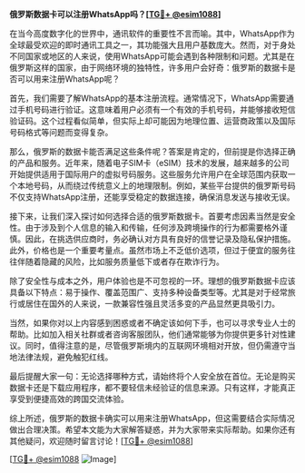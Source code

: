 **俄罗斯数据卡可以注册WhatsApp吗？[[TG💪+ @esim1088](https://t.me/s/esim1088)]**

在当今高度数字化的世界中，通讯软件的重要性不言而喻。其中，WhatsApp作为全球最受欢迎的即时通讯工具之一，其功能强大且用户基数庞大。然而，对于身处不同国家或地区的人来说，使用WhatsApp可能会遇到各种限制和问题。尤其是在俄罗斯这样的国家，由于网络环境的独特性，许多用户会好奇：俄罗斯的数据卡是否可以用来注册WhatsApp呢？

首先，我们需要了解WhatsApp的基本注册流程。通常情况下，WhatsApp需要通过手机号码进行验证。这意味着用户必须有一个有效的手机号码，并能够接收短信验证码。这个过程看似简单，但实际上却可能因为地理位置、运营商政策以及国际号码格式等问题而变得复杂。

那么，俄罗斯的数据卡能否满足这些条件呢？答案是肯定的，但前提是你选择正确的产品和服务。近年来，随着电子SIM卡（eSIM）技术的发展，越来越多的公司开始提供适用于国际用户的虚拟号码服务。这些服务允许用户在全球范围内获取一个本地号码，从而绕过传统意义上的地理限制。例如，某些平台提供的俄罗斯号码不仅支持WhatsApp注册，还能享受稳定的数据连接，确保消息发送与接收无误。

接下来，让我们深入探讨如何选择合适的俄罗斯数据卡。首要考虑因素当然是安全性。由于涉及到个人信息的输入和传输，任何涉及跨境操作的行为都需要格外谨慎。因此，在挑选供应商时，务必确认对方具有良好的信誉记录及隐私保护措施。此外，价格也是一个重要考量点。虽然市场上不乏低价选项，但过于便宜的服务往往伴随着隐藏的风险，比如服务质量低下或者存在欺诈行为。

除了安全性与成本之外，用户体验也是不可忽视的一环。理想的俄罗斯数据卡应该具备以下特点：易于操作、覆盖范围广、支持多种设备类型等。尤其是对于经常旅行或居住在国外的人来说，一款兼容性强且灵活多变的产品显然更具吸引力。

当然，如果你对以上内容感到困惑或者不确定该如何下手，也可以寻求专业人士的帮助。比如加入相关社群或者咨询客服团队，他们通常能够为你提供更多针对性建议。同时，值得注意的是，尽管俄罗斯境内的互联网环境相对开放，但仍需遵守当地法律法规，避免触犯红线。

最后提醒大家一句：无论选择哪种方式，请始终将个人安全放在首位。无论是购买数据卡还是下载应用程序，都不要轻信未经验证的信息来源。只有这样，才能真正享受到便捷高效的跨国交流体验。

综上所述，俄罗斯的数据卡确实可以用来注册WhatsApp，但这需要结合实际情况做出合理决策。希望本文能为大家解答疑惑，并为大家带来实际帮助。如果你还有其他疑问，欢迎随时留言讨论！[[TG💪+ @esim1088](https://t.me/s/esim1088)]

[[TG💪+ @esim1088](https://t.me/s/esim1088) ![Image](https://i.postimg.cc/4NQfJmqS/Snipaste-2025-05-13-00-14-12.png)]